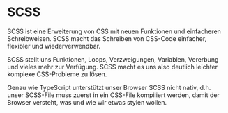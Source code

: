 # SCSS

SCSS ist eine Erweiterung von CSS mit neuen Funktionen und einfacheren Schreibweisen. SCSS macht das Schreiben von CSS-Code einfacher, flexibler und wiederverwendbar.

SCSS stellt uns Funktionen, Loops, Verzweigungen, Variablen, Vererbung und vieles mehr zur Verfügung. SCSS macht es uns also deutlich leichter komplexe CSS-Probleme zu lösen.

Genau wie TypeScript unterstützt unser Browser SCSS nicht nativ, d.h. unser SCSS-File muss zuerst in ein CSS-File kompiliert werden, damit der Browser versteht, was und wie wir etwas stylen wollen.
